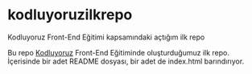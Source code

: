 # kodluyoruzilkrepo
Kodluyoruz Front-End Eğitimi kapsamındaki açtığım ilk repo

Bu repo [Kodluyoruz]() Front-End Eğitiminde oluşturduğumuz ilk repo. İçerisinde bir adet README dosyası, bir adet de index.html barındırıyor.
